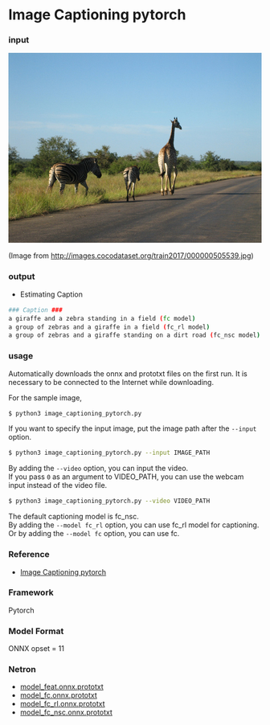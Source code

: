 # Image Captioning pytorch

### input

![Input](demo.jpg)

(Image from http://images.cocodataset.org/train2017/000000505539.jpg)

### output
- Estimating Caption
```bash
### Caption ###
a giraffe and a zebra standing in a field (fc model)
a group of zebras and a giraffe in a field (fc_rl model)
a group of zebras and a giraffe standing on a dirt road (fc_nsc model)
```

### usage
Automatically downloads the onnx and prototxt files on the first run.
It is necessary to be connected to the Internet while downloading.

For the sample image,
``` bash
$ python3 image_captioning_pytorch.py
```

If you want to specify the input image, put the image path after the `--input` option.  
```bash
$ python3 image_captioning_pytorch.py --input IMAGE_PATH
```

By adding the `--video` option, you can input the video.   
If you pass `0` as an argument to VIDEO_PATH, you can use the webcam input instead of the video file.
```bash
$ python3 image_captioning_pytorch.py --video VIDEO_PATH
```

The default captioning model is fc_nsc.   
By adding the `--model fc_rl` option, you can use fc_rl model for captioning.
Or by adding the `--model fc` option, you can use fc.

### Reference

- [Image Captioning pytorch](https://github.com/ruotianluo/ImageCaptioning.pytorch)

### Framework

Pytorch

### Model Format

ONNX opset = 11

### Netron

- [model_feat.onnx.prototxt](https://netron.app/?url=https://storage.googleapis.com/ailia-models/image_captioning_pytorch/model_feat.onnx.prototxt)
- [model_fc.onnx.prototxt](https://netron.app/?url=https://storage.googleapis.com/ailia-models/image_captioning_pytorch/model_fc.onnx.prototxt)
- [model_fc_rl.onnx.prototxt](https://netron.app/?url=https://storage.googleapis.com/ailia-models/image_captioning_pytorch/model_fc_rl.onnx.prototxt)
- [model_fc_nsc.onnx.prototxt](https://netron.app/?url=https://storage.googleapis.com/ailia-models/image_captioning_pytorch/model_fc_nsc.onnx.prototxt)
